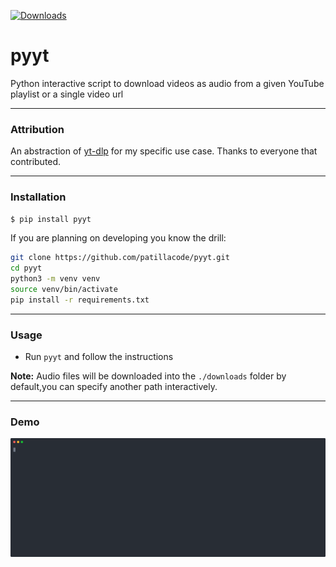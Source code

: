 [![Downloads](https://pepy.tech/badge/pyyt-cli)](https://pepy.tech/project/pyyt-cli)

# pyyt
Python interactive script to download videos as audio from a given YouTube playlist or a single video url

-------------------
### Attribution ###

An abstraction of [yt-dlp](https://github.com/yt-dlp/yt-dlp) for my specific use case.
Thanks to everyone that contributed.

-------------------
### Installation

```bash
$ pip install pyyt
```

If you are planning on developing you know the drill:
```bash
git clone https://github.com/patillacode/pyyt.git
cd pyyt
python3 -m venv venv
source venv/bin/activate
pip install -r requirements.txt
```

---------

### Usage
* Run `pyyt` and follow the instructions

**Note:** Audio files will be downloaded into the `./downloads` folder by default,you can specify another path interactively.


-----------
### Demo

![asciinema](./examples/demo.svg)
